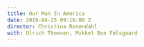 ```yaml
---
title: Our Man In America
date: 2019-04-25 09:16:00 Z
director: Christina Rosendahl
with: Ulrich Thomsen, Mikkel Boe Følsgaard
---
```


